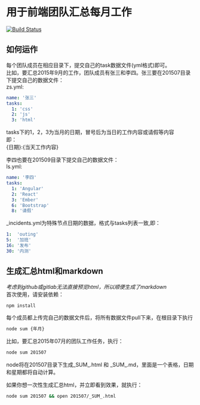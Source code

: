 # 用于前端团队汇总每月工作  
[![Build Status](https://travis-ci.org/stoneChen/task-summary.svg)](https://travis-ci.org/stoneChen/task-summary)  
## 如何运作  

每个团队成员在相应目录下，提交自己的task数据文件(yml格式)即可。  
比如，要汇总2015年9月的工作，团队成员有张三和李四。张三要在201507目录下提交自己的数据文件：  
zs.yml:

```yml
name: '张三'
tasks:
  1: 'css'
  2: 'js'
  3: 'html'
```
tasks下的1，2，3为当月的日期，冒号后为当日的工作内容或请假等内容  
即：  
{日期}:{当天工作内容}  
  
李四也要在201509目录下提交自己的数据文件：  
ls.yml:  

```yml
name: '李四'
tasks:
  1: 'Angular'
  2: 'React'
  3: 'Ember'
  6: 'Bootstrap'
  8: '请假'
```

_incidents.yml为特殊节点日期的数据，格式与tasks列表一致,即：  


```yml
1:  'outing'
5:  '加班'
16: '发布'
30: '内测'
```

## 生成汇总html和markdown
*考虑到github或gitlab无法直接预览html，所以顺便生成了markdown*  
首次使用，请安装依赖：  
```bash
npm install
```

每个成员都上传完自己的数据文件后，将所有数据文件pull下来，在根目录下执行  
```bash
node sum {年月} 
```
比如，要汇总2015年07月的团队工作任务，执行：  
```bash
node sum 201507
```
node将在201507目录下生成\_SUM\_.html 和 \_SUM\_.md，里面是一个表格，日期和星期都将自动计算。

如果你想一次性生成汇总html，并立即看到效果，就执行：
```bash
node sum 201507 && open 201507/_SUM_.html
```



